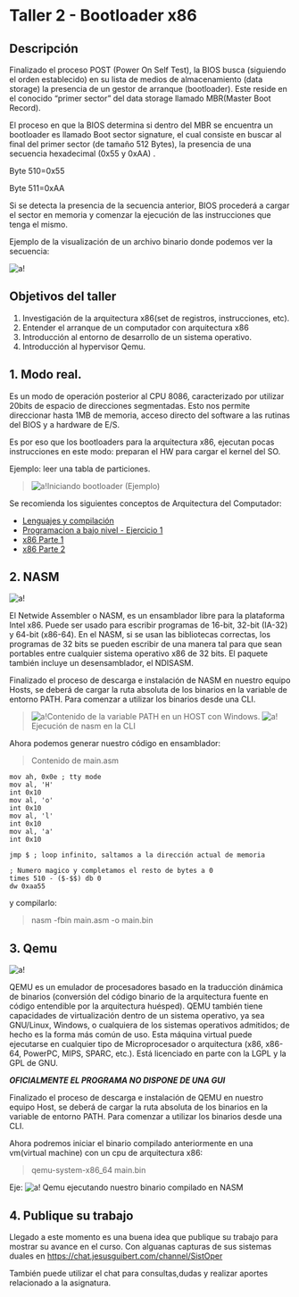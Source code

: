 # Taller 2 - Bootloader x86

## Descripción

Finalizado el proceso POST (Power On Self Test), la BIOS busca (siguiendo el orden establecido) en su lista de medios de almacenamiento (data storage)  la presencia de un gestor de arranque (bootloader). Este reside en el conocido “primer sector” del data storage llamado MBR(Master Boot Record).

El proceso en que la BIOS determina si dentro del MBR se encuentra un bootloader es llamado Boot sector signature, el cual consiste en buscar al final del  primer sector (de tamaño 512 Bytes), la presencia de una secuencia hexadecimal (0x55 y 0xAA) .

Byte 510=0x55

Byte 511=0xAA

Si se detecta la presencia de la secuencia anterior, BIOS procederá a cargar el sector en memoria y comenzar la ejecución de las instrucciones que tenga el mismo.

Ejemplo de la visualización de un archivo binario donde podemos ver la secuencia:

![a!](./assets/images/1.png "logo")



## Objetivos del taller

1. Investigación de la arquitectura x86(set de registros, instrucciones, etc).
2. Entender el arranque de un computador con arquitectura x86
3. Introducción al entorno de desarrollo de un sistema operativo.
4. Introducción al hypervisor Qemu.


## 1. Modo real.

Es un modo de operación posterior al CPU 8086, caracterizado por utilizar 20bits de espacio de direcciones segmentadas. Esto nos permite direccionar hasta 1MB de memoria, acceso directo del software a las rutinas del BIOS y a hardware de E/S.

Es por eso que los bootloaders para la arquitectura x86, ejecutan pocas instrucciones en este modo: preparan el HW para cargar el kernel del SO. 

Ejemplo: leer una tabla de particiones.

>![a!](./assets/images/2.png "logo")Iniciando bootloader (Ejemplo)

Se recomienda los siguientes conceptos de Arquitectura del Computador:

- [Lenguajes y compilación](https://www.youtube.com/watch?v=ts7JbRapkz4)
- [Programacion a bajo nivel - Ejercicio 1](https://www.youtube.com/watch?v=4G7O2xgwG0c)
- [x86 Parte 1](https://www.youtube.com/watch?v=2PyB2OE2qwY)
- [x86 Parte 2](https://www.youtube.com/watch?v=ytEWBum2454)

## 2. NASM

![a!](./assets/images/3.png "logo")

El Netwide Assembler o NASM, es un ensamblador libre para la plataforma Intel x86. Puede ser usado para escribir programas de 16-bit, 32-bit (IA-32) y 64-bit (x86-64). En el NASM, si se usan las bibliotecas correctas, los programas de 32 bits se pueden escribir de una manera tal para que sean portables entre cualquier sistema operativo x86 de 32 bits. El paquete también incluye un desensamblador, el NDISASM. 

Finalizado el proceso de descarga e instalación de NASM en nuestro equipo Hosts, se deberá de cargar la ruta absoluta de los binarios en la variable de entorno PATH. Para comenzar a utilizar los binarios desde una CLI.

>![a!](./assets/images/4.png "logo")Contenido de la variable PATH en un HOST con Windows.
>![a!](./assets/images/5.png "logo")Ejecución de nasm en la CLI

Ahora podemos generar nuestro código en ensamblador:

>Contenido de main.asm

    mov ah, 0x0e ; tty mode
    mov al, 'H'
    int 0x10
    mov al, 'o'
    int 0x10
    mov al, 'l'
    int 0x10
    mov al, 'a'
    int 0x10

    jmp $ ; loop infinito, saltamos a la dirección actual de memoria

    ; Numero magico y completamos el resto de bytes a 0
    times 510 - ($-$$) db 0
    dw 0xaa55 

y compilarlo:

>nasm -fbin main.asm -o main.bin


## 3. Qemu

![a!](./assets/images/6.png "logo")

QEMU es un emulador de procesadores basado en la traducción dinámica de binarios (conversión del código binario de la arquitectura fuente en código entendible por la arquitectura huésped). QEMU también tiene capacidades de virtualización dentro de un sistema operativo, ya sea GNU/Linux, Windows, o cualquiera de los sistemas operativos admitidos; de hecho es la forma más común de uso. Esta máquina virtual puede ejecutarse en cualquier tipo de Microprocesador o arquitectura (x86, x86-64, PowerPC, MIPS, SPARC, etc.). Está licenciado en parte con la LGPL y la GPL de GNU. 

***OFICIALMENTE EL PROGRAMA NO DISPONE DE UNA GUI***

Finalizado el proceso de descarga e instalación de QEMU en nuestro equipo Host, se deberá de cargar la ruta absoluta de los binarios en la variable de entorno PATH. Para comenzar a utilizar los binarios desde una CLI.

Ahora podremos iniciar el binario compilado anteriormente en una vm(virtual machine) con un cpu de arquitectura x86:
>qemu-system-x86_64 main.bin

Eje:
![a!](./assets/images/7.png "logo") Qemu ejecutando nuestro binario compilado en NASM

## 4. Publique su trabajo

Llegado a este momento es una buena idea que publique su trabajo para mostrar su avance en el curso. Con alguanas capturas de sus sistemas duales en https://chat.jesusguibert.com/channel/SistOper

También puede utilizar el chat para consultas,dudas y realizar aportes relacionado a la asignatura.
